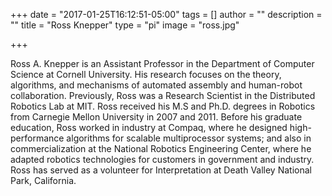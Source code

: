 +++
date = "2017-01-25T16:12:51-05:00"
tags = []
author = ""
description = ""
title = "Ross Knepper"
type = "pi"
image = "ross.jpg"

+++

Ross A. Knepper is an Assistant Professor in the Department of Computer Science at Cornell University. His research focuses on the theory, algorithms, and mechanisms of automated assembly and human-robot collaboration. Previously, Ross was a Research Scientist in the Distributed Robotics Lab at MIT. Ross received his M.S and Ph.D. degrees in Robotics from Carnegie Mellon University in 2007 and 2011. Before his graduate education, Ross worked in industry at Compaq, where he designed high-performance algorithms for scalable multiprocessor systems; and also in commercialization at the National Robotics Engineering Center, where he adapted robotics technologies for customers in government and industry. Ross has served as a volunteer for Interpretation at Death Valley National Park, California. 
